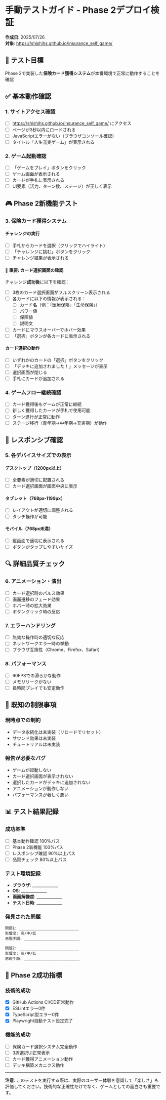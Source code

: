 # 手動テストガイド - Phase 2デプロイ検証
**作成日**: 2025/07/26  
**対象**: https://shishihs.github.io/insurance_self_game/

## 🎯 テスト目標
Phase 2で実装した**保険カード獲得システム**が本番環境で正常に動作することを確認

## ✅ 基本動作確認

### 1. サイトアクセス確認
- [ ] https://shishihs.github.io/insurance_self_game/ にアクセス
- [ ] ページが3秒以内にロードされる
- [ ] JavaScriptエラーがない（ブラウザコンソール確認）
- [ ] タイトル「人生充実ゲーム」が表示される

### 2. ゲーム起動確認
- [ ] 「ゲームをプレイ」ボタンをクリック
- [ ] ゲーム画面が表示される
- [ ] カードが手札に表示される
- [ ] UI要素（活力、ターン数、ステージ）が正しく表示

## 🎮 Phase 2新機能テスト

### 3. 保険カード獲得システム
#### チャレンジの実行
- [ ] 手札からカードを選択（クリックでハイライト）
- [ ] 「チャレンジに挑む」ボタンをクリック
- [ ] チャレンジ結果が表示される

#### **🎯 重要: カード選択画面の確認**
チャレンジ**成功後**に以下を確認：
- [ ] 3枚のカード選択画面がフルスクリーン表示される
- [ ] 各カードに以下の情報が表示される：
  - [ ] カード名（例：「医療保険」「生命保険」）
  - [ ] パワー値
  - [ ] 保障値  
  - [ ] 説明文
- [ ] カードにマウスオーバーでホバー効果
- [ ] 「選択」ボタンが各カードに表示される

#### カード選択の動作
- [ ] いずれかのカードの「選択」ボタンをクリック
- [ ] 「デッキに追加されました！」メッセージが表示
- [ ] 選択画面が閉じる
- [ ] 手札にカードが追加される

### 4. ゲームフロー継続確認
- [ ] カード獲得後もゲームが正常に継続
- [ ] 新しく獲得したカードが手札で使用可能
- [ ] ターン進行が正常に動作
- [ ] ステージ移行（青年期→中年期→充実期）が動作

## 📱 レスポンシブ確認

### 5. 各デバイスサイズでの表示
#### デスクトップ（1200px以上）
- [ ] 全要素が適切に配置される
- [ ] カード選択画面が画面中央に表示

#### タブレット（768px-1199px）
- [ ] レイアウトが適切に調整される
- [ ] タッチ操作が可能

#### モバイル（768px未満）
- [ ] 縦画面で適切に表示される
- [ ] ボタンがタップしやすいサイズ

## 🔍 詳細品質チェック

### 6. アニメーション・演出
- [ ] カード選択時のパルス効果
- [ ] 画面遷移のフェード効果
- [ ] ホバー時の拡大効果
- [ ] ボタンクリック時の反応

### 7. エラーハンドリング
- [ ] 無効な操作時の適切な反応
- [ ] ネットワークエラー時の挙動
- [ ] ブラウザ互換性（Chrome、Firefox、Safari）

### 8. パフォーマンス
- [ ] 60FPSでの滑らかな動作
- [ ] メモリリークがない
- [ ] 長時間プレイでも安定動作

## 🚨 既知の制限事項

### 現時点での制約
- データ永続化は未実装（リロードでリセット）
- サウンド効果は未実装
- チュートリアルは未実装

### 報告が必要なバグ
- ゲームが起動しない
- カード選択画面が表示されない
- 選択したカードがデッキに追加されない
- アニメーションが動作しない
- パフォーマンスが著しく悪い

## 📊 テスト結果記録

### 成功基準
- [ ] 基本動作確認 100%パス
- [ ] Phase 2新機能 100%パス
- [ ] レスポンシブ確認 90%以上パス
- [ ] 品質チェック 80%以上パス

### テスト環境記録
- **ブラウザ**: _____________
- **OS**: _____________
- **画面解像度**: _____________
- **テスト日時**: _____________

### 発見された問題
```
問題1: ___________________________
影響度: 高/中/低
再現手順: _________________________

問題2: ___________________________
影響度: 高/中/低
再現手順: _________________________
```

## 🎉 Phase 2成功指標

### 技術的成功
- [x] GitHub Actions CI/CD正常動作
- [x] ESLintエラー0件
- [x] TypeScript型エラー0件
- [x] Playwright自動テスト設定完了

### 機能的成功
- [ ] 保険カード選択システム完全動作
- [ ] 3択選択UI正常表示
- [ ] カード獲得アニメーション動作
- [ ] デッキ構築メカニクス動作

---

**注意**: このテストを実行する際は、実際のユーザー体験を意識して「楽しさ」も評価してください。技術的な正確性だけでなく、ゲームとしての面白さも重要です。